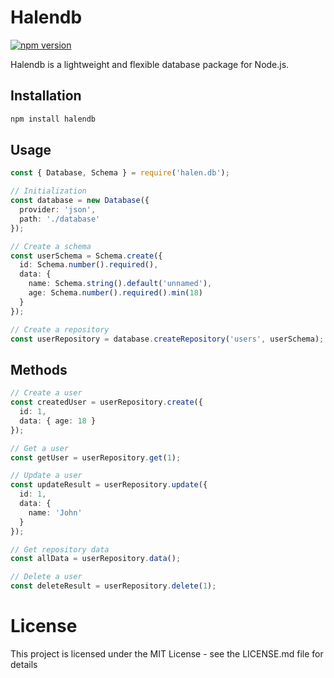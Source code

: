 # Halendb

[![npm version](https://badge.fury.io/js/halendb.svg)](https://badge.fury.io/js/halen.db)

Halendb is a lightweight and flexible database package for Node.js.

## Installation

```bash
npm install halendb
```

## Usage

```ts
const { Database, Schema } = require('halen.db');

// Initialization
const database = new Database({
  provider: 'json',
  path: './database'
});

// Create a schema
const userSchema = Schema.create({
  id: Schema.number().required(),
  data: {
    name: Schema.string().default('unnamed'),
    age: Schema.number().required().min(18)
  }
});

// Create a repository
const userRepository = database.createRepository('users', userSchema);

```

## Methods

```ts
// Create a user
const createdUser = userRepository.create({ 
  id: 1, 
  data: { age: 18 }
});

// Get a user
const getUser = userRepository.get(1);

// Update a user
const updateResult = userRepository.update({
  id: 1,
  data: {
    name: 'John'
  }
});

// Get repository data
const allData = userRepository.data();

// Delete a user
const deleteResult = userRepository.delete(1);
```

# License

This project is licensed under the MIT License - see the LICENSE.md file for details
